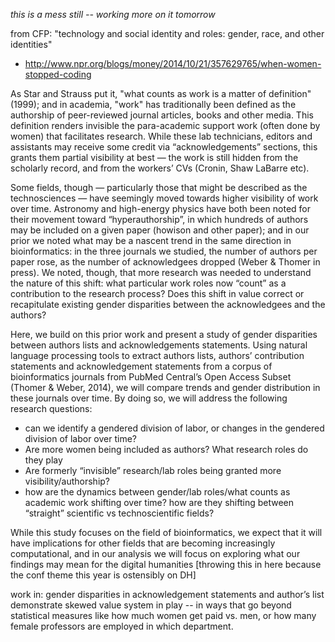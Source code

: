 _this is a mess still -- working more on it tomorrow_

from CFP: "technology and social identity and roles:  gender, race, and other identities"

- http://www.npr.org/blogs/money/2014/10/21/357629765/when-women-stopped-coding


As Star and Strauss put it, "what counts as work is a matter of definition" (1999); and in academia, "work" has traditionally been defined as the authorship of peer-reviewed journal articles, books and other media.  This definition renders invisible the para-academic support work (often done by women) that facilitates research.  While these lab technicians, editors and assistants may receive some credit via “acknowledgements” sections, this grants them partial visibility at best — the work is still hidden from the scholarly record, and from the workers’ CVs (Cronin, Shaw LaBarre etc).  

Some fields, though — particularly those that might be described as the technosciences — have seemingly moved towards higher visibility of work over time.  Astronomy and high-energy physics have both been noted for their movement toward “hyperauthorship”, in which hundreds of authors may be included on a given paper (howison and other paper); and in our prior we noted what may be a nascent trend in the same direction in bioinformatics: in the three journals we studied, the number of authors per paper rose, as the number of acknowledgees dropped (Weber & Thomer in press).  We noted, though, that more research was needed to understand the nature of this shift: what particular work roles now “count” as a contribution to the research process? Does this shift in value correct or recapitulate existing gender disparities between the acknowledgees and the authors?

Here, we build on this prior work and present a study of gender disparities between authors lists and acknowledgements statements.  Using natural language processing tools to extract authors lists, authors’ contribution statements and acknowledgement statements from a corpus of bioinformatics journals from PubMed Central’s Open Access Subset (Thomer & Weber, 2014), we will compare trends and gender distribution in these journals over time.  By doing so, we will address the following research questions:
- can we identify a gendered division of labor, or changes in the gendered division of labor over time?
- Are more women being included as authors?  What research roles do they play 
- Are formerly “invisible” research/lab roles being granted more visibility/authorship?
- how are the dynamics between gender/lab roles/what counts as academic work shifting over time? how are they shifting between “straight” scientific vs technoscientific fields?

While this study focuses on the field of bioinformatics, we expect that it will have implications for other fields that are becoming increasingly computational, and in our analysis we will focus on exploring what our findings may mean for the digital humanities [throwing this in here because the conf theme this year is ostensibly on DH]



work in: gender disparities in acknowledgement statements and author’s list demonstrate skewed value system in play  -- in ways that go beyond statistical measures like how much women get paid vs. men, or how many female professors are employed in which department. 


